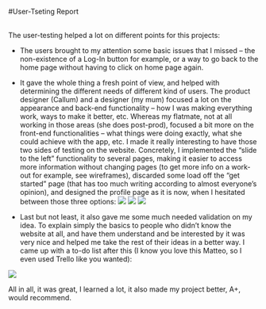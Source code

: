 #User-Tseting Report

<br>The user-testing helped a lot on different points for this projects:

-	The users brought to my attention some basic issues that I missed – the non-existence of a Log-In button for example, or a way to go back to the home page without having to click on home page again.


-	It gave the whole thing a fresh point of view, and helped with determining the different needs of different kind of users. The product designer (Callum) and a designer (my mum) focused a lot on the appearance and back-end functionality – how I was making everything work, ways to make it better, etc. Whereas my flatmate, not at all working in those areas (she does post-prod), focused a bit more on the front-end functionalities – what things were doing exactly, what she could achieve with the app, etc. I made it really interesting to have those two sides of testing on the website.
Concretely, I implemented the “slide to the left” functionality to several pages, making it easier to access more information without changing pages (to get more info on a work-out for example, see wireframes), discarded some load off the “get started” page (that has too much writing according to almost everyone’s opinion), and designed the profile page as it is now, when I hesitated between those three options: 
![](http://i59.tinypic.com/p6aet.png)
![](http://i58.tinypic.com/24c71vq.png)
![](http://i60.tinypic.com/2rxfrds.png)

-	Last but not least, it also gave me some much needed validation on my idea. To explain simply the basics to people who didn’t know the website at all, and have them understand and be interested by it was very nice and helped me take the rest of their ideas in a better way. 
I came up with a to-do list after this (I know you love this Matteo, so I even used Trello like you wanted):

![](http://i60.tinypic.com/5v682b.png)

All in all, it was great, I learned a lot, it also made my project better, A+, would recommend.
